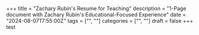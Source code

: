 +++
title = "Zachary Rubin's Resume for Teaching"
description = "1-Page document with Zachary Rubin's Educational-Focused Experience"
date = "2024-08-07T7:55:00Z"
tags = ["", ""]
categories = ["", ""]
draft = false
+++
test
